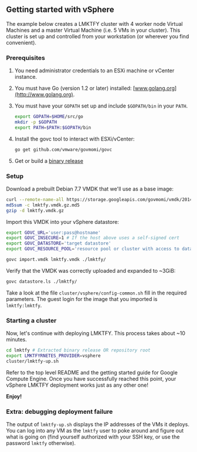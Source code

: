 ## Getting started with vSphere

The example below creates a LMKTFY cluster with 4 worker node Virtual
Machines and a master Virtual Machine (i.e. 5 VMs in your cluster). This
cluster is set up and controlled from your workstation (or wherever you find
convenient).

### Prerequisites

1. You need administrator credentials to an ESXi machine or vCenter instance.
2. You must have Go (version 1.2 or later) installed: [www.golang.org](http://www.golang.org).
3. You must have your `GOPATH` set up and include `$GOPATH/bin` in your `PATH`.

   ```sh
   export GOPATH=$HOME/src/go
   mkdir -p $GOPATH
   export PATH=$PATH:$GOPATH/bin
   ```

4. Install the govc tool to interact with ESXi/vCenter:

   ```sh
   go get github.com/vmware/govmomi/govc
   ```

5. Get or build a [binary release](binary_release.md)

### Setup

Download a prebuilt Debian 7.7 VMDK that we'll use as a base image:

```sh
curl --remote-name-all https://storage.googleapis.com/govmomi/vmdk/2014-11-11/lmktfy.vmdk.gz{,.md5}
md5sum -c lmktfy.vmdk.gz.md5
gzip -d lmktfy.vmdk.gz
```

Import this VMDK into your vSphere datastore:

```sh
export GOVC_URL='user:pass@hostname'
export GOVC_INSECURE=1 # If the host above uses a self-signed cert
export GOVC_DATASTORE='target datastore'
export GOVC_RESOURCE_POOL='resource pool or cluster with access to datastore'

govc import.vmdk lmktfy.vmdk ./lmktfy/
```

Verify that the VMDK was correctly uploaded and expanded to ~3GiB:

```sh
govc datastore.ls ./lmktfy/
```

Take a look at the file `cluster/vsphere/config-common.sh` fill in the required
parameters. The guest login for the image that you imported is `lmktfy:lmktfy`.

### Starting a cluster

Now, let's continue with deploying LMKTFY.
This process takes about ~10 minutes.

```sh
cd lmktfy # Extracted binary release OR repository root
export LMKTFYRNETES_PROVIDER=vsphere
cluster/lmktfy-up.sh
```

Refer to the top level README and the getting started guide for Google Compute
Engine. Once you have successfully reached this point, your vSphere LMKTFY
deployment works just as any other one!

**Enjoy!**

### Extra: debugging deployment failure

The output of `lmktfy-up.sh` displays the IP addresses of the VMs it deploys. You
can log into any VM as the `lmktfy` user to poke around and figure out what is
going on (find yourself authorized with your SSH key, or use the password
`lmktfy` otherwise).
